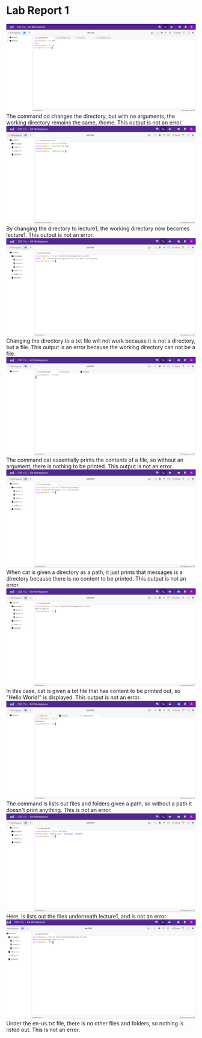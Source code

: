 # **Lab Report 1**
![what](https://raw.githubusercontent.com/AddRain1/cse15l-lab-reports/main/Screenshot%202023-10-19%20001258.png)
The command cd changes the directory, but with no arguments, the working directory remains the same, /home. This output is not an error.
![what](image4.png)
By changing the directory to lecture1, the working directory now becomes lecture1. This output is not an error. 
![image](image7.png)
Changing the directory to a txt file will not work because it is not a directory, but a file. This output is an error because the working directory can not be a file. 
![image](image2.png)
The command cat essentially prints the contents of a file, so without an argument, there is nothing to be printed. This output is not an error.
![image](image6.png)
When cat is given a directory as a path, it just prints that messages is a directory because there is no content to be printed. This output is not an error.
![image](image9.png)
In this case, cat is given a txt file that has content to be printed out, so "Hello World!" is displayed. This output is not an error.
![image](image3.png)
The command ls lists out files and folders given a path, so without a path it doesn't print anything. This is not an error.
![image](image5.png)
Here, ls lists out the files underneath lecture1, and is not an error.
![image](image8.png)
Under the en-us.txt file, there is no other files and folders, so nothing is listed out. This is not an error.


